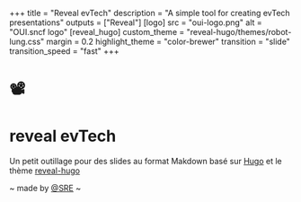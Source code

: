 +++
title = "Reveal evTech"
description = "A simple tool for creating evTech presentations"
outputs = ["Reveal"]
[logo]
src = "oui-logo.png"
alt = "OUI.sncf logo"
[reveal_hugo]
custom_theme = "reveal-hugo/themes/robot-lung.css"
margin = 0.2
highlight_theme = "color-brewer"
transition = "slide"
transition_speed = "fast"
+++

#  📽️

# reveal evTech

Un petit outillage pour des slides au format Makdown basé sur [Hugo](https://gohugo.io/) et le thème [reveal-hugo](https://github.com/dzello/reveal-hugo)

~ made by [@SRE](https://sre.gitlab.cloud.socrate.vsct.fr/team) ~